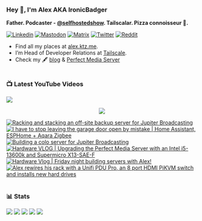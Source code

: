### Hey 👋, I'm Alex AKA IronicBadger

**Father. Podcaster - [@selfhostedshow](https://selfhosted.show/). Tailscalar. Pizza connoisseur 🍕.**

[![Linkedin](https://img.shields.io/badge/LinkedIn-0077B5?style=for-the-badge&logo=linkedin&logoColor=white)](https://www.linkedin.com/in/alex-kretzschmar)
[![Mastodon](https://img.shields.io/badge/-MASTODON-%232B90D9?style=for-the-badge&logo=mastodon&logoColor=white)](https://techhub.social/@ironicbadger)
[![Matrix](https://img.shields.io/badge/matrix-000000?style=for-the-badge&logo=Matrix&logoColor=white)](https://matrix.to/#/#self-hosted:matrix.org)
[![Twitter](https://img.shields.io/badge/Twitter-1DA1F2?style=for-the-badge&logo=twitter&logoColor=white)](https://twitter.com/IronicBadger)
[![Reddit](https://img.shields.io/badge/Reddit-FF4500?style=for-the-badge&logo=reddit&logoColor=white)](https://www.reddit.com/user/Ironicbadger)

- Find all my places at [alex.ktz.me](https://alex.ktz.me).
- I’m Head of Developer Relations at [Tailscale](https://tailscale.com/).
- Check my 🖋 [blog](http://blog.ktz.me/) & [Perfect Media Server](https://perfectmediaserver.com/)

#

### 📺  Latest YouTube Videos
[<img src="https://custom-icon-badges.demolab.com/badge/-Subscribe%20For%20More-red?style=for-the-badge&logo=video&logoColor=white"/>](https://www.youtube.com/c/ktzsystems?sub_confirmation=1)

 <p align="center">
 <img src="https://user-images.githubusercontent.com/45159366/231567398-e4420e3d-2b98-4769-9243-b6d14aa2c1ef.png">
</p>

<!-- BEGIN YOUTUBE-CARDS -->
[![Racking and stacking an off-site backup server for Jupiter Broadcasting](https://ytcards.demolab.com/?id=6CZad9Qjfxo&title=Racking+and+stacking+an+off-site+backup+server+for+Jupiter+Broadcasting&lang=en&timestamp=1724884664&background_color=%230d1117&title_color=%23ffffff&stats_color=%23dedede&max_title_lines=1&width=250&border_radius=5 "Racking and stacking an off-site backup server for Jupiter Broadcasting")](https://www.youtube.com/watch?v=6CZad9Qjfxo)
[![I have to stop leaving the garage door open by mistake | Home Assistant, ESPHome + Aqara Zigbee](https://ytcards.demolab.com/?id=zv2E8JKl3_c&title=I+have+to+stop+leaving+the+garage+door+open+by+mistake+%7C+Home+Assistant%2C+ESPHome+%2B+Aqara+Zigbee&lang=en&timestamp=1723859907&background_color=%230d1117&title_color=%23ffffff&stats_color=%23dedede&max_title_lines=1&width=250&border_radius=5 "I have to stop leaving the garage door open by mistake | Home Assistant, ESPHome + Aqara Zigbee")](https://www.youtube.com/watch?v=zv2E8JKl3_c)
[![Building a colo server for Jupiter Broadcasting](https://ytcards.demolab.com/?id=zC_uKX2JSfc&title=Building+a+colo+server+for+Jupiter+Broadcasting&lang=en&timestamp=1723487866&background_color=%230d1117&title_color=%23ffffff&stats_color=%23dedede&max_title_lines=1&width=250&border_radius=5 "Building a colo server for Jupiter Broadcasting")](https://www.youtube.com/watch?v=zC_uKX2JSfc)
[![Hardware VLOG | Upgrading the Perfect Media Server with an Intel i5-13600k and Supermicro X13-SAE-F](https://ytcards.demolab.com/?id=1pvUYpEyeYw&title=Hardware+VLOG+%7C+Upgrading+the+Perfect+Media+Server+with+an+Intel+i5-13600k+and+Supermicro+X13-SAE-F&lang=en&timestamp=1715079945&background_color=%230d1117&title_color=%23ffffff&stats_color=%23dedede&max_title_lines=1&width=250&border_radius=5 "Hardware VLOG | Upgrading the Perfect Media Server with an Intel i5-13600k and Supermicro X13-SAE-F")](https://www.youtube.com/watch?v=1pvUYpEyeYw)
[![Hardware Vlog | Friday night building servers with Alex!](https://ytcards.demolab.com/?id=6Jr5k2gHgOI&title=Hardware+Vlog+%7C+Friday+night+building+servers+with+Alex%21&lang=en&timestamp=1711980222&background_color=%230d1117&title_color=%23ffffff&stats_color=%23dedede&max_title_lines=1&width=250&border_radius=5 "Hardware Vlog | Friday night building servers with Alex!")](https://www.youtube.com/watch?v=6Jr5k2gHgOI)
[![Alex rewires his rack with a Unifi PDU Pro, an 8 port HDMI PiKVM switch and installs new hard drives](https://ytcards.demolab.com/?id=jWgfIzbauqY&title=Alex+rewires+his+rack+with+a+Unifi+PDU+Pro%2C+an+8+port+HDMI+PiKVM+switch+and+installs+new+hard+drives&lang=en&timestamp=1711461257&background_color=%230d1117&title_color=%23ffffff&stats_color=%23dedede&max_title_lines=1&width=250&border_radius=5 "Alex rewires his rack with a Unifi PDU Pro, an 8 port HDMI PiKVM switch and installs new hard drives")](https://www.youtube.com/watch?v=jWgfIzbauqY)
<!-- END YOUTUBE-CARDS -->
#

### 📊 Stats
![](https://github-profile-summary-cards.vercel.app/api/cards/profile-details?username=IronicBadger&theme=radical)
![](https://github-profile-summary-cards.vercel.app/api/cards/repos-per-language?username=IronicBadger&theme=radical)
![](https://github-profile-summary-cards.vercel.app/api/cards/most-commit-language?username=IronicBadger&theme=radical)
![](https://github-profile-summary-cards.vercel.app/api/cards/stats?username=IronicBadger&theme=radical)
![](https://github-profile-summary-cards.vercel.app/api/cards/productive-time?username=IronicBadger&theme=radical)

<!-- - 🔭 I’m currently working on ...
- 🌱 I’m currently learning ...
- 👯 I’m looking to collaborate on ...
- 🤔 I’m looking for help with ...
- 💬 Ask me about ... -->

